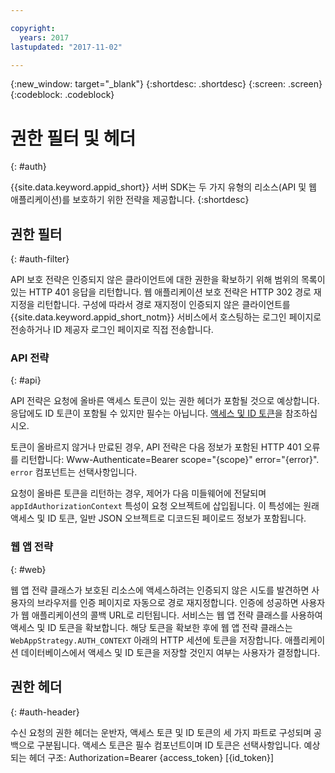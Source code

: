 ```yaml
---

copyright:
  years: 2017
lastupdated: "2017-11-02"

---
```


{:new_window: target="_blank"}
{:shortdesc: .shortdesc}
{:screen: .screen}
{:codeblock: .codeblock}


# 권한 필터 및 헤더
{: #auth}

{{site.data.keyword.appid_short}} 서버 SDK는 두 가지 유형의 리소스(API 및 웹 애플리케이션)를 보호하기 위한 전략을 제공합니다.
{:shortdesc}


## 권한 필터
{: #auth-filter}

API 보호 전략은 인증되지 않은 클라이언트에 대한 권한을 확보하기 위해 범위의 목록이 있는 HTTP 401 응답을 리턴합니다. 웹 애플리케이션 보호 전략은 HTTP 302 경로 재지정을 리턴합니다. 구성에 따라서 경로 재지정이 인증되지 않은 클라이언트를 {{site.data.keyword.appid_short_notm}} 서비스에서 호스팅하는 로그인 페이지로 전송하거나 ID 제공자 로그인 페이지로 직접 전송합니다. 



### API 전략
{: #api}

API 전략은 요청에 올바른 액세스 토큰이 있는 권한 헤더가 포함될 것으로 예상합니다. 응답에도 ID 토큰이 포함될 수 있지만 필수는 아닙니다. [액세스 및 ID 토큰](/docs/services/appid/access-identity.html)을 참조하십시오.

토큰이 올바르지 않거나 만료된 경우, API 전략은 다음 정보가 포함된 HTTP 401 오류를 리턴합니다: Www-Authenticate=Bearer scope="{scope}" error="{error}". `error` 컴포넌트는 선택사항입니다. 

요청이 올바른 토큰을 리턴하는 경우, 제어가 다음 미들웨어에 전달되며 `appIdAuthorizationContext` 특성이 요청 오브젝트에 삽입됩니다. 이 특성에는 원래 액세스 및 ID 토큰, 일반 JSON 오브젝트로 디코드된 페이로드 정보가 포함됩니다. 


### 웹 앱 전략
{: #web}

웹 앱 전략 클래스가 보호된 리소스에 액세스하려는 인증되지 않은 시도를 발견하면 사용자의 브라우저를 인증 페이지로 자동으로 경로 재지정합니다. 인증에 성공하면 사용자가 웹 애플리케이션의 콜백 URL로 리턴됩니다. 서비스는 웹 앱 전략 클래스를 사용하여 액세스 및 ID 토큰을 확보합니다. 해당 토큰을 확보한 후에 웹 앱 전략 클래스는 `WebAppStrategy.AUTH_CONTEXT` 아래의 HTTP 세션에 토큰을 저장합니다. 애플리케이션 데이터베이스에서 액세스 및 ID 토큰을 저장할 것인지 여부는 사용자가 결정합니다. 

## 권한 헤더
{: #auth-header}

수신 요청의 권한 헤더는 운반자, 액세스 토큰 및 ID 토큰의 세 가지 파트로 구성되며 공백으로 구분됩니다. 액세스 토큰은 필수 컴포넌트이며 ID 토큰은 선택사항입니다. 예상되는 헤더 구조: Authorization=Bearer {access_token} [{id_token}]
